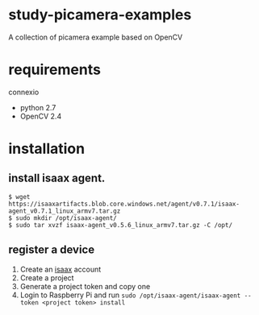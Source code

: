 # study-picamera-examples
A collection of picamera example based on OpenCV

# requirements

connexio
* python 2.7
* OpenCV 2.4

# installation

## install isaax agent.

```
$ wget https://isaaxartifacts.blob.core.windows.net/agent/v0.7.1/isaax-agent_v0.7.1_linux_armv7.tar.gz
$ sudo mkdir /opt/isaax-agent/
$ sudo tar xvzf isaax-agent_v0.5.6_linux_armv7.tar.gz -C /opt/
```

## register a device

1. Create an [isaax](https://isaax.io) account
2. Create a project
3. Generate a project token and copy one
4. Login to Raspberry Pi and run `sudo /opt/isaax-agent/isaax-agent --token <project token> install`
